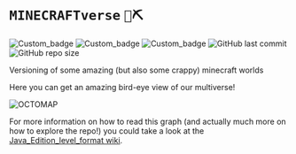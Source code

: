 # `MINECRAFTverse` `🧱⛏`
![Custom_badge](https://img.shields.io/static/v1?&label=10&message=✓&color=informational&logo=windows&logoColor=9cf&style=flat)
![Custom_badge](https://img.shields.io/static/v1?&label=11&message=✓&color=lightgrey&logo=apple&style=flat)
![Custom_badge](https://img.shields.io/static/v1?&label=10&message=✓&color=purple&logo=ubuntu&style=flat)
![GitHub last commit](https://img.shields.io/github/last-commit/bellomia/minecraftverse?label=last%20game&logo=mojangstudios&style=flat)
![GitHub repo size](https://img.shields.io/github/repo-size/bellomia/minecraftverse?color=yellow&label=bare%20size&logo=git&style=flat)

Versioning of some amazing (but also some crappy) minecraft worlds

Here you can get an amazing bird-eye view of our multiverse!

![OCTOMAP](./github/octomap.svg)

For more information on how to read this graph (and actually much more on how to explore the repo!) you could take a look at the [Java_Edition_level_format wiki](https://minecraft.fandom.com/wiki/Java_Edition_level_format).
